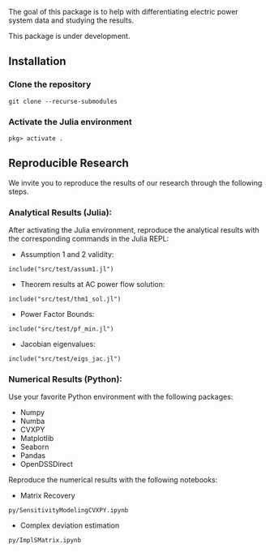 The goal of this package is to help with differentiating electric power system data and studying the results.

This package is under development.

## Installation

### Clone the repository
```
git clone --recurse-submodules
```

### Activate the Julia environment
```
pkg> activate .
```

## Reproducible Research
We invite you to reproduce the results of our research through the following steps. 

### Analytical Results (Julia):

After activating the Julia environment, reproduce the analytical results with the corresponding commands in the Julia REPL:
- Assumption 1 and 2 validity:
```
include("src/test/assum1.jl")
```
- Theorem results at AC power flow solution:
```
include("src/test/thm1_sol.jl")
```
- Power Factor Bounds:
```
include("src/test/pf_min.jl")
```
- Jacobian eigenvalues:
```
include("src/test/eigs_jac.jl")
```

### Numerical Results (Python):
Use your favorite Python environment with the following packages:
- Numpy
- Numba
- CVXPY
- Matplotlib
- Seaborn
- Pandas
- OpenDSSDirect

Reproduce the numerical results with the following notebooks:
- Matrix Recovery
```
py/SensitivityModelingCVXPY.ipynb
```
- Complex deviation estimation
```
py/ImplSMatrix.ipynb
```



